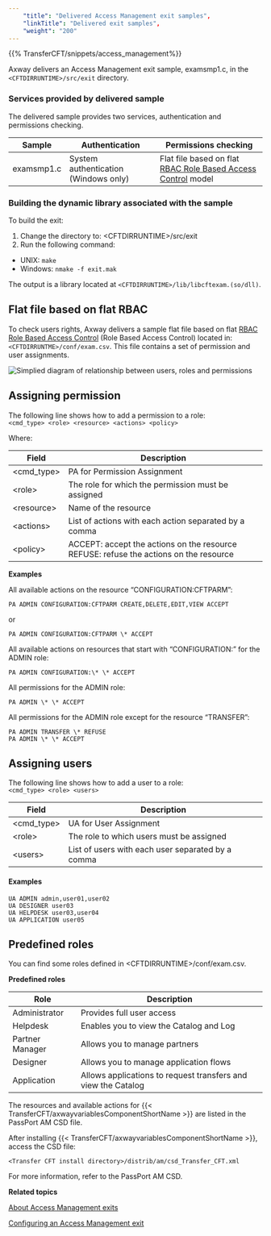 ```yaml
---
    "title": "Delivered Access Management exit samples",
    "linkTitle": "Delivered exit samples",
    "weight": "200"
---
```

{{% TransferCFT/snippets/access_management%}}

Axway delivers an Access Management exit sample, examsmp1.c, in the `<CFTDIRRUNTIME>/src/exit` directory.

### Services provided by delivered sample

The delivered sample provides two services, authentication and permissions checking.


| Sample  | Authentication  | Permissions checking  |
| --- | --- | --- |
| examsmp1.c  | System authentication (Windows only)  | Flat file based on flat [RBAC Role Based Access Control]() model  |


### Building the dynamic library associated with the sample

To build the exit:

1. Change the directory to: &lt;CFTDIRRUNTIME&gt;/src/exit
1. Run the following command:

- UNIX: `make`
- Windows: `nmake -f exit.mak`

The output is a library located at `<CFTDIRRUNTIME>/lib/libcftexam.(so/dll)`.

Flat file based on flat RBAC 
-----------------------------

To check users rights, Axway delivers a sample flat file based on flat [RBAC Role Based Access Control]() (Role Based Access Control) located in: `<CFTDIRRUNTME>/conf/exam.csv`. This file contains a set of permission and user assignments.

![Simplied diagram of relationship between users, roles and permissions](/Images/TransferCFT/am_exits_rbac.GIF)

Assigning permission
--------------------

The following line shows how to add a permission to a role:  
`<cmd_type> <role> <resource> <actions> <policy>`

Where:


| Field  | Description  |
| --- | --- |
| &lt;cmd_type&gt;  | PA for Permission Assignment  |
| &lt;role&gt;  | The role for which the permission must be assigned  |
| &lt;resource&gt;  | Name of the resource  |
| &lt;actions&gt;  | List of actions with each action separated by a comma  |
| &lt;policy&gt;  | ACCEPT: accept the actions on the resource<br /> REFUSE: refuse the actions on the resource  |


****Examples****

All available actions on the resource “CONFIGURATION:CFTPARM”:

```
PA ADMIN CONFIGURATION:CFTPARM CREATE,DELETE,EDIT,VIEW ACCEPT
```

or

```
PA ADMIN CONFIGURATION:CFTPARM \* ACCEPT
```

All available actions on resources that start with “CONFIGURATION:” for the ADMIN role:

```
PA ADMIN CONFIGURATION:\* \* ACCEPT
```

All permissions for the ADMIN role:

```
PA ADMIN \* \* ACCEPT
```

All permissions for the ADMIN role except for the resource “TRANSFER”:

```
PA ADMIN TRANSFER \* REFUSE
PA ADMIN \* \* ACCEPT
```

Assigning users
---------------

The following line shows how to add a user to a role:  
`<cmd_type> <role> <users>`


| Field  | Description  |
| --- | --- |
| &lt;cmd_type&gt;  | UA for User Assignment  |
| &lt;role&gt;  | The role to which users must be assigned  |
| &lt;users&gt;  | List of users with each user separated by a comma  |


#### Examples

```
UA ADMIN admin,user01,user02
UA DESIGNER user03
UA HELPDESK user03,user04
UA APPLICATION user05
```

Predefined roles
----------------

You can find some roles defined in &lt;CFTDIRRUNTIME&gt;/conf/exam.csv.

****Predefined roles****


| Role  | Description  |
| --- | --- |
| Administrator  | Provides full user access  |
| Helpdesk  | Enables you to view the Catalog and Log  |
| Partner Manager  | Allows you to manage partners  |
| Designer  | Allows you to manage application flows  |
| Application  | Allows applications to request transfers and view the Catalog  |


The resources and available actions for {{< TransferCFT/axwayvariablesComponentShortName  >}} are listed in the PassPort AM CSD file.

After installing {{< TransferCFT/axwayvariablesComponentShortName  >}}, access the CSD file:

`<Transfer CFT install directory>/distrib/am/csd_Transfer_CFT.xml`

For more information, refer to the PassPort AM CSD.

****Related topics****

[About Access Management exits](../)

[Configuring an Access Management exit](../configure_am_exits)
